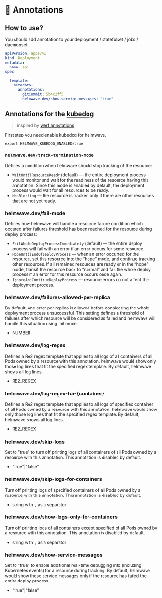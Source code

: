 # 📔 Annotations

## How to use?

You should add annotation to your deployment / statefulset / jobs / daemonset

```yaml
apiVersion: apps/v1
kind: Deployment
metadata:
  name: api
spec:
  ...
  template:
    metadata:
      annotations:
        gitCommit: 5b4c2ff5
        helmwave.dev/show-service-messages: "true"
```

## Annotations for the [kubedog](https://github.com/werf/kubedog)

> inspired by [werf annotations](https://werf.io/documentation/reference/deploy_annotations.html)

First step you need enable kubedog for helmwave.

```shell
export HELMWAVE_KUBEDOG_ENABLED=true
```



### `helmwave.dev/track-termination-mode`

Defines a condition when helmwave should stop tracking of the resource:

- `WaitUntilResourceReady` (default) — the entire deployment process would monitor and wait for the readiness of the
  resource having this annotation. Since this mode is enabled by default, the deployment process would wait for all
  resources to be ready.
- `NonBlocking` — the resource is tracked only if there are other resources that are not yet ready.

### helmwave.dev/fail-mode

Defines how helmwave will handle a resource failure condition which occured after failures threshold has been reached
for the resource during deploy process:

- `FailWholeDeployProcessImmediately` (default) — the entire deploy process will fail with an error if an error occurs
  for some resource.
- `HopeUntilEndOfDeployProcess` — when an error occurred for the resource, set this resource into the “hope” mode, and
  continue tracking other resources. If all remained resources are ready or in the “hope” mode, transit the resource
  back to “normal” and fail the whole deploy process if an error for this resource occurs once again.
- `IgnoreAndContinueDeployProcess` — resource errors do not affect the deployment process.

### helmwave.dev/failures-allowed-per-replica

By default, one error per replica is allowed before considering the whole deployment process unsuccessful. This setting
defines a threshold of failures after which resource will be considered as failed and helmwave will handle this
situation using fail mode.

- NUMBER

### helmwave.dev/log-regex

Defines a Re2 regex template that applies to all logs of all containers of all Pods owned by a resource with this
annotation. helmwave would show only those log lines that fit the specified regex template. By default, helmwave shows
all log lines.

- RE2_REGEX

### helmwave.dev/log-regex-for-{container}

Defines a Re2 regex template that applies to all logs of specified container of all Pods owned by a resource with this
annotation. helmwave would show only those log lines that fit the specified regex template. By default, helmwave shows
all log lines.

- RE2_REGEX

### helmwave.dev/skip-logs

Set to "true" to turn off printing logs of all containers of all Pods owned by a resource with this annotation. This
annotation is disabled by default.

- "true"|"false"

### helmwave.dev/skip-logs-for-containers

Turn off printing logs of specified containers of all Pods owned by a resource with this annotation. This annotation is
disabled by default.

- string with `,` as a separator

### helmwave.dev/show-logs-only-for-containers

Turn off printing logs of all containers except specified of all Pods owned by a resource with this annotation. This
annotation is disabled by default.

- string with `,` as a separator

### helmwave.dev/show-service-messages

Set to "true" to enable additional real-time debugging info (including Kubernetes events) for a resource during
tracking. By default, helmwave would show these service messages only if the resource has failed the entire deploy
process.

- "true"|"false"
